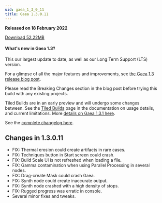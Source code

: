 ```yaml
---
uid: gaea_1_3_0_11
title: Gaea 1.3.0.11
---
```



**Released on 18 February 2022**

<a href="https://get.gaea.app/Release/Gaea-1.3.0.11.exe">Download 52.22MB</a> <br>


<div class="release-note">

#### What's new in Gaea 1.3?

This our largest update to date, as well as our Long Term Support (LTS) version. 

For a glimpse of all the major features and improvements, see [the Gaea 1.3 release blog post](https://blog.quadspinner.com/gaea-1-3-now-available/). 

Please read the Breaking Changes section in the blog post before trying this build with any existing projects.

Tiled Builds are in an early preview and will undergo some changes between. See the [Tiled Builds](https://docs.quadspinner.com/Guide/Build/Tiled.html) page in the documentation on usage details, and current limitations. More [details on Gaea 1.3.1 here](https://blog.quadspinner.com/gaea-1-3-whats-coming/).

See the [complete changelog here](https://blog.quadspinner.com/gaea-1-3-now-available/).

## Changes in 1.3.0.11

- FIX: Thermal erosion could create artifacts in rare cases.
- FIX: Techniques button in Start screen could crash.
- FIX: Build Scale UI is not refreshed when loading a file.
- FIX: Gamma contamination when using Parallel Processing in several nodes.
- FIX: Drag-create Mask could crash Gaea.
- FIX: Synth node could create inaccurate output.
- FIX: Synth node crashed with a high density of stops.
- FIX: Rugged progress was erratic in console.
- Several minor fixes and tweaks.
</div>
